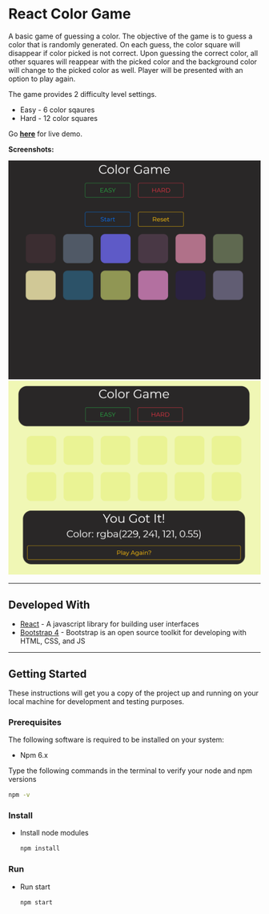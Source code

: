 # React Color Game

A basic game of guessing a color. The objective of the game is to guess a color that is randomly generated. On each guess, the color square will disappear if color picked is not correct. Upon guessing the correct color, all other squares will reappear with the picked color and the background color will change to the picked color as well. Player will be presented with an option to play again.

The game provides 2 difficulty level settings.

* Easy - 6 color sqaures
* Hard - 12 color squares

Go **[here](https://react-app-color-game.herokuapp.com)** for live demo.

**Screenshots:**

![](https://github.com/inochoi/React-App-Color-Game/blob/master/screenshot.png)
![](https://github.com/inochoi/React-App-Color-Game/blob/master/screenshot2.png)

---

## Developed With

* [React](https://reactjs.org/) - A javascript library for building user interfaces
* [Bootstrap 4](https://getbootstrap.com/) - Bootstrap is an open source toolkit for developing with HTML, CSS, and JS

---

## Getting Started

These instructions will get you a copy of the project up and running on your local machine for development and testing purposes.

### Prerequisites

The following software is required to be installed on your system:

* Npm 6.x

Type the following commands in the terminal to verify your node and npm versions

```bash
npm -v
```

### Install

* Install node modules

   ```bash
   npm install
   ```

### Run

* Run start

  ```bash
  npm start
  ```